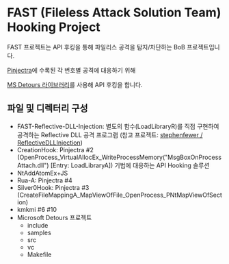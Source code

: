 # FAST (Fileless Attack Solution Team) Hooking Project

FAST 프로젝트는 API 후킹을 통해 파일리스 공격을 탐지/차단하는 BoB 프로젝트입니다.

[Pinjectra](https://github.com/SafeBreach-Labs/pinjectra)에 수록된 각 번호별 공격에 대응하기 위해

[MS Detours 라이브러리](https://github.com/microsoft/Detours)를 사용해 API 후킹을 합니다.

## 파일 및 디렉터리 구성

+ FAST-Reflective-DLL-Injection: 별도의 함수(LoadLibraryR)를 직접 구현하여 공격하는 Reflective DLL 공격 프로그램 (참고 프로젝트: [stephenfewer / ReflectiveDLLInjection](https://github.com/stephenfewer/ReflectiveDLLInjection))
+ CreationHook: Pinjectra #2 (OpenProcess_VirtualAllocEx_WriteProcessMemory(\"MsgBoxOnProcessAttach.dll\") \[Entry: LoadLibraryA\]) 기법에 대응하는 API Hooking 솔루션
+ NtAddAtomEx+JS
+ Rua-A: Pinjectra #4
+ Silver0Hook: Pinjectra #3 (CreateFileMappingA_MapViewOfFile_OpenProcess_PNtMapViewOfSection)
+ kmkmi #6 #10
+ Microsoft Detours 프로젝트
  + include
  + samples
  + src
  + vc
  + Makefile
